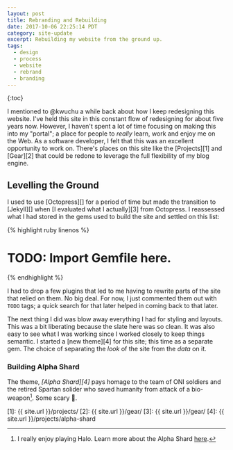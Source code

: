 ```yaml
---
layout: post
title: Rebranding and Rebuilding
date: 2017-10-06 22:25:14 PDT
category: site-update
excerpt: Rebuilding my website from the ground up.
tags:
  - design
  - process
  - website
  - rebrand
  - branding
---
```


{:toc}

I mentioned to @kwuchu a while back about how I keep redesigning this website. 
I've held this site in this constant flow of redesigning for about five years now. 
However, I haven't spent a lot of time focusing on making this into my "portal";
a place for people to _really_ learn, work and enjoy me on the Web. As a software
developer, I felt that this was an excellent opportunity to work on. There's
places on this site like the [Projects][1] and [Gear][2] that could be redone to
leverage the full flexibility of my blog engine.

## Levelling the Ground
I used to use [Octopress][] for a period of time but made the transition to
[Jekyll][] when [I evaluated what I actually][3] from Octopress. I reassessed
what I had stored in the gems used to build the site and settled on this list:

{% highlight ruby linenos %}
# TODO: Import Gemfile here.
{% endhighlight %}

I had to drop a few plugins that led to me having to rewrite parts of the site
that relied on them. No big deal. For now, I just commented them out with `TODO`
tags; a quick search for that later helped in coming back to that later.

The next thing I did was blow away everything I had for styling and layouts.
This was a bit liberating because the slate here was so clean. It was also easy
to see what I was working since I worked closely to keep things semantic. I
started a [new theme][4] for this site; this time as a separate gem. The choice
of separating the _look_ of the site from the _data_ on it. 

### Building Alpha Shard
The theme, *[Alpha Shard][4]* pays homage to the team of ONI soldiers and the
retired Spartan solider who saved humanity from attack of a bio-weapon[^1]. Some
scary :poop:.

[1]: {{ site.url }}/projects/
[2]: {{ site.url }}/gear/
[3]: {{ site.url }}/gear/
[4]: {{ site.url }}/projects/alpha-shard
[^1]: I really enjoy playing Halo. Learn more about the Alpha Shard [here](https://www.halopedia.org/Alpha_Shard).
